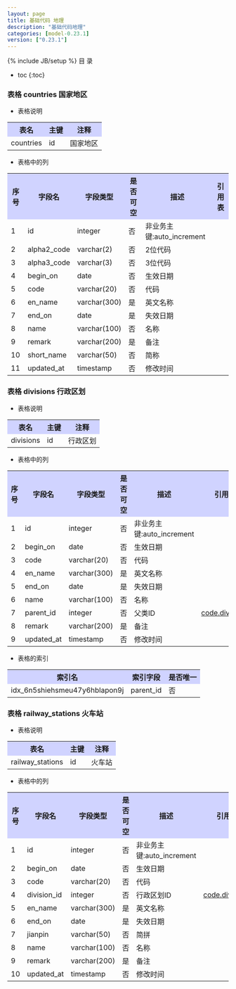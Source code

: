 ```yaml
---
layout: page
title: 基础代码 地理
description: "基础代码地理"
categories: [model-0.23.1]
version: ["0.23.1"]
---
```

{% include JB/setup %}
 目  录

* toc
{:toc}



### 表格 countries 国家地区

  * 表格说明

<table class="table table-bordered table-striped table-condensed">
<tr><th style="background-color:#D0D3FF">表名</th><th style="background-color:#D0D3FF">主键</th><th style="background-color:#D0D3FF">注释</th>  </tr>
<tr><td>countries</td><td>id</td><td>国家地区</td>  </tr>
</table>

  * 表格中的列

<table class="table table-bordered table-striped table-condensed">
<tr><th style="background-color:#D0D3FF" class="text-center">序号</th><th style="background-color:#D0D3FF">字段名</th><th style="background-color:#D0D3FF">字段类型</th><th style="background-color:#D0D3FF" class="text-center">是否可空</th><th style="background-color:#D0D3FF">描述</th><th style="background-color:#D0D3FF">引用表</th>  </tr>
<tr><td class="text-center">1</td><td>id</td><td>integer</td><td class="text-center">否</td><td>非业务主键:auto_increment</td><td></td>  </tr>
<tr><td class="text-center">2</td><td>alpha2_code</td><td>varchar(2)</td><td class="text-center">否</td><td>2位代码</td><td></td>  </tr>
<tr><td class="text-center">3</td><td>alpha3_code</td><td>varchar(3)</td><td class="text-center">否</td><td>3位代码</td><td></td>  </tr>
<tr><td class="text-center">4</td><td>begin_on</td><td>date</td><td class="text-center">否</td><td>生效日期</td><td></td>  </tr>
<tr><td class="text-center">5</td><td>code</td><td>varchar(20)</td><td class="text-center">否</td><td>代码</td><td></td>  </tr>
<tr><td class="text-center">6</td><td>en_name</td><td>varchar(300)</td><td class="text-center">是</td><td>英文名称</td><td></td>  </tr>
<tr><td class="text-center">7</td><td>end_on</td><td>date</td><td class="text-center">是</td><td>失效日期</td><td></td>  </tr>
<tr><td class="text-center">8</td><td>name</td><td>varchar(100)</td><td class="text-center">否</td><td>名称</td><td></td>  </tr>
<tr><td class="text-center">9</td><td>remark</td><td>varchar(200)</td><td class="text-center">是</td><td>备注</td><td></td>  </tr>
<tr><td class="text-center">10</td><td>short_name</td><td>varchar(50)</td><td class="text-center">否</td><td>简称</td><td></td>  </tr>
<tr><td class="text-center">11</td><td>updated_at</td><td>timestamp</td><td class="text-center">否</td><td>修改时间</td><td></td>  </tr>
</table>



### 表格 divisions 行政区划

  * 表格说明

<table class="table table-bordered table-striped table-condensed">
<tr><th style="background-color:#D0D3FF">表名</th><th style="background-color:#D0D3FF">主键</th><th style="background-color:#D0D3FF">注释</th>  </tr>
<tr><td>divisions</td><td>id</td><td>行政区划</td>  </tr>
</table>

  * 表格中的列

<table class="table table-bordered table-striped table-condensed">
<tr><th style="background-color:#D0D3FF" class="text-center">序号</th><th style="background-color:#D0D3FF">字段名</th><th style="background-color:#D0D3FF">字段类型</th><th style="background-color:#D0D3FF" class="text-center">是否可空</th><th style="background-color:#D0D3FF">描述</th><th style="background-color:#D0D3FF">引用表</th>  </tr>
<tr><td class="text-center">1</td><td>id</td><td>integer</td><td class="text-center">否</td><td>非业务主键:auto_increment</td><td></td>  </tr>
<tr><td class="text-center">2</td><td>begin_on</td><td>date</td><td class="text-center">否</td><td>生效日期</td><td></td>  </tr>
<tr><td class="text-center">3</td><td>code</td><td>varchar(20)</td><td class="text-center">否</td><td>代码</td><td></td>  </tr>
<tr><td class="text-center">4</td><td>en_name</td><td>varchar(300)</td><td class="text-center">是</td><td>英文名称</td><td></td>  </tr>
<tr><td class="text-center">5</td><td>end_on</td><td>date</td><td class="text-center">是</td><td>失效日期</td><td></td>  </tr>
<tr><td class="text-center">6</td><td>name</td><td>varchar(100)</td><td class="text-center">否</td><td>名称</td><td></td>  </tr>
<tr><td class="text-center">7</td><td>parent_id</td><td>integer</td><td class="text-center">否</td><td>父类ID</td><td>           <a href="/model/code/geo.html#表格-divisions-行政区划">code.divisions</a>
</td>  </tr>
<tr><td class="text-center">8</td><td>remark</td><td>varchar(200)</td><td class="text-center">是</td><td>备注</td><td></td>  </tr>
<tr><td class="text-center">9</td><td>updated_at</td><td>timestamp</td><td class="text-center">否</td><td>修改时间</td><td></td>  </tr>
</table>


  * 表格的索引

<table class="table table-bordered table-striped table-condensed">
  <tr>
<th style="background-color:#D0D3FF">索引名</th><th style="background-color:#D0D3FF">索引字段</th><th style="background-color:#D0D3FF">是否唯一</th>  </tr>
<tr><td>idx_6n5shiehsmeu47y6hblapon9j</td><td>parent_id</td><td>否</td>  </tr>
</table>

### 表格 railway_stations 火车站

  * 表格说明

<table class="table table-bordered table-striped table-condensed">
<tr><th style="background-color:#D0D3FF">表名</th><th style="background-color:#D0D3FF">主键</th><th style="background-color:#D0D3FF">注释</th>  </tr>
<tr><td>railway_stations</td><td>id</td><td>火车站</td>  </tr>
</table>

  * 表格中的列

<table class="table table-bordered table-striped table-condensed">
<tr><th style="background-color:#D0D3FF" class="text-center">序号</th><th style="background-color:#D0D3FF">字段名</th><th style="background-color:#D0D3FF">字段类型</th><th style="background-color:#D0D3FF" class="text-center">是否可空</th><th style="background-color:#D0D3FF">描述</th><th style="background-color:#D0D3FF">引用表</th>  </tr>
<tr><td class="text-center">1</td><td>id</td><td>integer</td><td class="text-center">否</td><td>非业务主键:auto_increment</td><td></td>  </tr>
<tr><td class="text-center">2</td><td>begin_on</td><td>date</td><td class="text-center">否</td><td>生效日期</td><td></td>  </tr>
<tr><td class="text-center">3</td><td>code</td><td>varchar(20)</td><td class="text-center">否</td><td>代码</td><td></td>  </tr>
<tr><td class="text-center">4</td><td>division_id</td><td>integer</td><td class="text-center">否</td><td>行政区划ID</td><td>           <a href="/model/code/geo.html#表格-divisions-行政区划">code.divisions</a>
</td>  </tr>
<tr><td class="text-center">5</td><td>en_name</td><td>varchar(300)</td><td class="text-center">是</td><td>英文名称</td><td></td>  </tr>
<tr><td class="text-center">6</td><td>end_on</td><td>date</td><td class="text-center">是</td><td>失效日期</td><td></td>  </tr>
<tr><td class="text-center">7</td><td>jianpin</td><td>varchar(50)</td><td class="text-center">否</td><td>简拼</td><td></td>  </tr>
<tr><td class="text-center">8</td><td>name</td><td>varchar(100)</td><td class="text-center">否</td><td>名称</td><td></td>  </tr>
<tr><td class="text-center">9</td><td>remark</td><td>varchar(200)</td><td class="text-center">是</td><td>备注</td><td></td>  </tr>
<tr><td class="text-center">10</td><td>updated_at</td><td>timestamp</td><td class="text-center">否</td><td>修改时间</td><td></td>  </tr>
</table>


